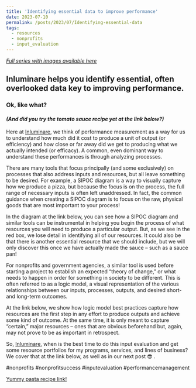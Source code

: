 ```yaml
---
title: 'Identifying essential data to improve performance'
date: 2023-07-10
permalink: /posts/2023/07/Identifying-essential-data
tags:
  - resources
  - nonprofits  
  - input_evaluation
---
```


*[Full series with images available here](https://inluminare.co/resources/)*

## Inluminare helps you identify essential, often overlooked data key to improving performance. 

### Ok, like what? 

#### *(And did you try the tomato sauce recipe yet at the link below?)*

Here at [Inluminare](https://inluminare.co/), we think of performance measurement as a way for us to understand how much did it cost to produce a unit of output (or efficiency) and how close or far away did we get to producing what we actually intended (or efficacy). A common, even dominant way to understand these performances is through analyzing processes. 

There are many tools that focus principally (and some exclusively) on processes that also address inputs and resources, but all leave something to be desired. For example, a SIPOC diagram is a way to visually capture how we produce a pizza, but because the focus is on the process, the full range of necessary inputs is often left unaddressed. In fact, the common guidance when creating a SIPOC diagram is to focus on the raw, physical goods that are most important to your process!

In the diagram at the link below, you can see how a SIPOC diagram and similar tools can be instrumental in helping you begin the process of what resources you will need to produce a particular output. But, as we see in the red box, we lose detail in identifying all of our resources. It could also be that there is another essential resource that we should include, but we will only discover this once we have actually made the sauce – such as a sauce pan!

For nonprofits and government agencies, a similar tool is used before starting a project to establish an expected “theory of change,” or what needs to happen in order for something in society to be different. This is often referred to as a logic model, a visual representation of the various relationships between our inputs, processes, outputs, and desired short- and long-term outcomes.

At the link below, we show how logic model best practices capture how resources are the first step in any effort to produce outputs and achieve some kind of outcome. At the same time, it is only meant to capture “certain,” major resources – ones that are obvious beforehand but, again, may not prove to be as important in retrospect.

So, [Inluminare](https://inluminare.co/), when is the best time to do this input evaluation and get some resource portfolios for my programs, services, and lines of business? We cover that at the link below, as well as in our next post 😎 .

#nonprofits #nonprofitsuccess #inputevaluation #performancemanagement 


[Yummy pasta recipe link!](https://cooking.nytimes.com/recipes/1015178-marcella-hazans-tomato-sauce)
